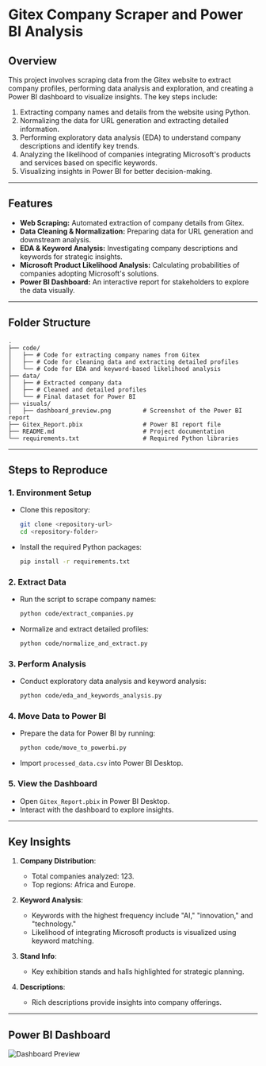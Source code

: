 # **Gitex Company Scraper and Power BI Analysis**

## **Overview**
This project involves scraping data from the Gitex website to extract company profiles, performing data analysis and exploration, and creating a Power BI dashboard to visualize insights. The key steps include:

1. Extracting company names and details from the website using Python.
2. Normalizing the data for URL generation and extracting detailed information.
3. Performing exploratory data analysis (EDA) to understand company descriptions and identify key trends.
4. Analyzing the likelihood of companies integrating Microsoft's products and services based on specific keywords.
5. Visualizing insights in Power BI for better decision-making.

---

## **Features**
- **Web Scraping:** Automated extraction of company details from Gitex.
- **Data Cleaning & Normalization:** Preparing data for URL generation and downstream analysis.
- **EDA & Keyword Analysis:** Investigating company descriptions and keywords for strategic insights.
- **Microsoft Product Likelihood Analysis:** Calculating probabilities of companies adopting Microsoft's solutions.
- **Power BI Dashboard:** An interactive report for stakeholders to explore the data visually.

---

## **Folder Structure**
```plaintext
.
├── code/
│   ├── # Code for extracting company names from Gitex
│   ├── # Code for cleaning data and extracting detailed profiles
│   └── # Code for EDA and keyword-based likelihood analysis
├── data/
│   ├── # Extracted company data
│   ├── # Cleaned and detailed profiles
│   └── # Final dataset for Power BI
├── visuals/
│   ├── dashboard_preview.png         # Screenshot of the Power BI report
├── Gitex_Report.pbix                 # Power BI report file
├── README.md                         # Project documentation
└── requirements.txt                  # Required Python libraries
```
---

## **Steps to Reproduce**
### 1. **Environment Setup**
- Clone this repository:
  ```bash
  git clone <repository-url>
  cd <repository-folder>
  ```
- Install the required Python packages:
  ```bash
  pip install -r requirements.txt
  ```

### 2. **Extract Data**
- Run the script to scrape company names:
  ```bash
  python code/extract_companies.py
  ```
- Normalize and extract detailed profiles:
  ```bash
  python code/normalize_and_extract.py
  ```

### 3. **Perform Analysis**
- Conduct exploratory data analysis and keyword analysis:
  ```bash
  python code/eda_and_keywords_analysis.py
  ```

### 4. **Move Data to Power BI**
- Prepare the data for Power BI by running:
  ```bash
  python code/move_to_powerbi.py
  ```
- Import `processed_data.csv` into Power BI Desktop.

### 5. **View the Dashboard**
- Open `Gitex_Report.pbix` in Power BI Desktop.
- Interact with the dashboard to explore insights.
  
---
## **Key Insights**
1. **Company Distribution**:
   - Total companies analyzed: 123.
   - Top regions: Africa and Europe.

2. **Keyword Analysis**:
   - Keywords with the highest frequency include "AI," "innovation," and "technology."
   - Likelihood of integrating Microsoft products is visualized using keyword matching.

3. **Stand Info**:
   - Key exhibition stands and halls highlighted for strategic planning.

4. **Descriptions**:
   - Rich descriptions provide insights into company offerings.

---

## **Power BI Dashboard**
![Dashboard Preview](visuals/dashboard_preview.png)
